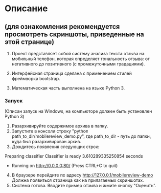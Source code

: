# Описание
## (для ознакомления рекомендуется просмотреть скриншоты, приведенные на этой странице)

1. Проект представляет собой систему анализа текста отзыва на мобильный телефон, которая определяет тональность отзыва: от негативного до позитивного (с промежуточными градациями).

2. Интерфейсная страница сделана с применением стилей фреймворка bootstrap.

3. Математическая часть выполнена на языке Python 3.

### Запуск

(Описан запуск на Windows, на компьюторе должен быть установлен Python 3)

1) Разархивируйте содержимое архива в папку.
2) Запустите в консоли строку "python path_to_dir/mobilereview_demo.py", где path_to_dir - путь до папки, куда был разархивирован архив.
3) Дождитесь появления следующих строк:

Preparing classifier
Classifier is ready
3.610289335250854 seconds
 * Running on http://0.0.0.0:80/ (Press CTRL+C to quit)

4) В браузере перейдите по адресу http://127.0.0.1/mobilereview-demo
Должна появиться страница как на прилагаемых скриншотах.
5) Система готова. Вводите пример отзыва и жмите кнопку "Оценить".
